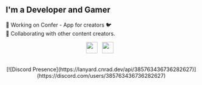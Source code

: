 ## I'm a Developer and Gamer
<div>🔭 Working on Confer - App for creators 🐦</div>
<div>👯 Collaborating with other content creators.</div>

<p align="center">
<a href="https://twitter.com/cloudmaxio"><img height="30" src="https://raw.githubusercontent.com/soumyadip007/soumyadip007/master/img/social/t.jpg"></a>&nbsp;&nbsp;
<a href="https://www.linkedin.com/in/ajay-kumar-singh-737182154/"><img height="30" src="https://raw.githubusercontent.com/soumyadip007/soumyadip007/master/img/social/l.png"></a>&nbsp;&nbsp;
</p>
<br>

<div align="center">
[![Discord Presence](https://lanyard.cnrad.dev/api/385763436736282627)](https://discord.com/users/385763436736282627)
</div>
